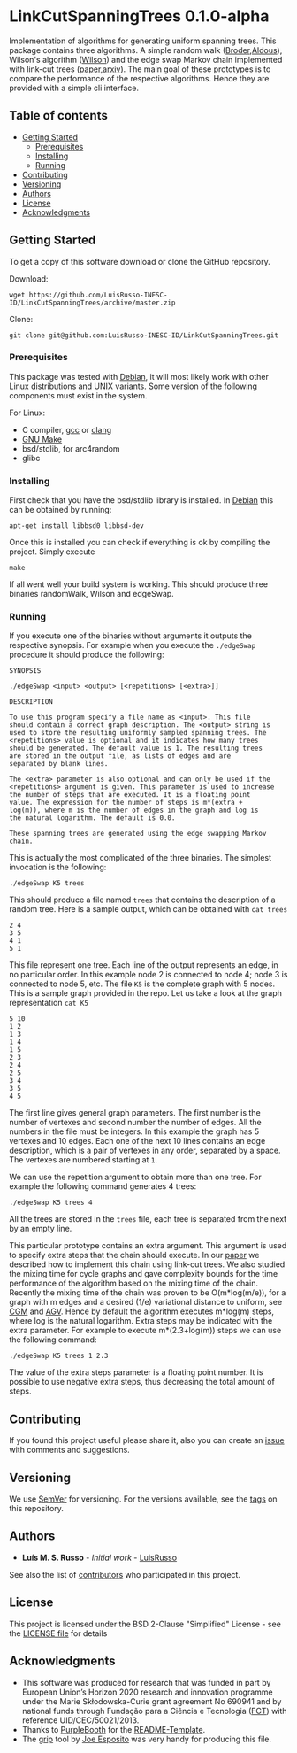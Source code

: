 # LinkCutSpanningTrees 0.1.0-alpha

Implementation of algorithms for generating uniform spanning trees. This
package contains three algorithms. A simple random walk
([Broder],[Aldous]), Wilson's algorithm ([Wilson]) and the edge swap Markov
chain implemented with link-cut trees ([paper],[arxiv]). The main goal of
these prototypes is to compare the performance of the respective
algorithms. Hence they are provided with a simple cli interface.

## Table of contents

- [Getting Started]
   - [Prerequisites]
   - [Installing]
   - [Running]
- [Contributing]
- [Versioning]
- [Authors]
- [License]
- [Acknowledgments]

## Getting Started

To get a copy of this software download or clone the GitHub repository.

Download:

```
wget https://github.com/LuisRusso-INESC-ID/LinkCutSpanningTrees/archive/master.zip
```

Clone:

```
git clone git@github.com:LuisRusso-INESC-ID/LinkCutSpanningTrees.git
```

### Prerequisites

This package was tested with [Debian], it will most likely work with other
Linux distributions and UNIX variants. Some version of the following
components must exist in the system.

For Linux:

* C compiler, [gcc] or [clang]
* [GNU Make]
* bsd/stdlib, for arc4random
* glibc

### Installing

First check that you have the bsd/stdlib library is installed. In [Debian]
this can be obtained by running:

```
apt-get install libbsd0 libbsd-dev
```

Once this is installed you can check if everything is ok by compiling the
project. Simply execute

```
make
```

If all went well your build system is working. This should produce three
binaries randomWalk, Wilson and edgeSwap.

### Running

If you execute one of the binaries without arguments it outputs the
respective synopsis. For example when you execute the `./edgeSwap`
procedure it should produce the following:

```
SYNOPSIS

./edgeSwap <input> <output> [<repetitions> [<extra>]]

DESCRIPTION

To use this program specify a file name as <input>. This file
should contain a correct graph description. The <output> string is
used to store the resulting uniformly sampled spanning trees. The
<repetitions> value is optional and it indicates how many trees
should be generated. The default value is 1. The resulting trees
are stored in the output file, as lists of edges and are
separated by blank lines.

The <extra> parameter is also optional and can only be used if the
<repetitions> argument is given. This parameter is used to increase
the number of steps that are executed. It is a floating point
value. The expression for the number of steps is m*(extra +
log(m)), where m is the number of edges in the graph and log is
the natural logarithm. The default is 0.0.

These spanning trees are generated using the edge swapping Markov chain.
```

This is actually the most complicated of the three binaries. The simplest
invocation is the following:

```
./edgeSwap K5 trees
```

This should produce a file named `trees` that contains the description of a
random tree. Here is a sample output, which can be obtained with `cat trees`

```
2 4
3 5
4 1
5 1

```

This file represent one tree. Each line of the output represents an edge,
in no particular order. In this example node 2 is connected to node 4; node
3 is connected to node 5, etc. The file `K5` is the complete graph with 5
nodes. This is a sample graph provided in the repo. Let us take a look at
the graph representation `cat K5`

```
5 10
1 2
1 3
1 4
1 5
2 3
2 4
2 5
3 4
3 5
4 5
```

The first line gives general graph parameters. The first number is the
number of vertexes and second number the number of edges. All the numbers
in the file must be integers. In this example the graph has 5 vertexes and
10 edges. Each one of the next 10 lines contains an edge description, which
is a pair of vertexes in any order, separated by a space. The vertexes are
numbered starting at `1`.

We can use the repetition argument to obtain more than one tree. For
example the following command generates 4 trees:

```
./edgeSwap K5 trees 4
```

All the trees are stored in the `trees` file, each tree is separated from
the next by an empty line.

This particular prototype contains an extra argument. This argument is used
to specify extra steps that the chain should execute. In our [paper] we
described how to implement this chain using link-cut trees. We also studied
the mixing time for cycle graphs and gave complexity bounds for the time
performance of the algorithm based on the mixing time of the
chain. Recently the mixing time of the chain was proven to be
O(m\*log(m/e)), for a graph with m edges and a desired (1/e) variational
distance to uniform, see [CGM] and [AGV]. Hence by default the algorithm
executes m\*log(m) steps, where log is the natural logarithm. Extra steps
may be indicated with the extra parameter. For example to execute
m\*(2.3+log(m)) steps we can use the following command:

```
./edgeSwap K5 trees 1 2.3
```

The value of the extra steps parameter is a floating point number. It is
possible to use negative extra steps, thus decreasing the total amount of
steps.

## Contributing

If you found this project useful please share it, also you can create an
[issue] with comments and suggestions.

## Versioning

We use [SemVer] for versioning. For the versions available, see the [tags]
on this repository.

## Authors

* **Luís M. S. Russo** - *Initial work* - [LuisRusso]

See also the list of [contributors] who participated in this project.

## License

This project is licensed under the BSD 2-Clause "Simplified" License - see
the [LICENSE file] for details

## Acknowledgments

* This software was produced for research that was funded in part by
European Union’s Horizon 2020 research and innovation programme under the
Marie Skłodowska-Curie grant agreement No 690941 and by national funds
through Fundação para a Ciência e Tecnologia ([FCT]) with reference
UID/CEC/50021/2013.
* Thanks to [PurpleBooth] for the [README-Template].
* The [grip] tool by [Joe Esposito] was very handy for producing this file.


[Getting Started]: #getting-started
[Prerequisites]: #prerequisites
[Installing]: #installing
[Running]: #running
[Contributing]: #contributing
[Versioning]: #versioning
[Authors]: #authors
[License]: #license
[Acknowledgments]: #acknowledgments

[arxiv]: https://arxiv.org/abs/1801.06846
[paper]: https://doi.org/10.3390/a11040053
[Wilson]: https://dl.acm.org/doi/10.1145/237814.237880
[CGM]: https://arxiv.org/abs/1903.06081
[AGV]: https://arxiv.org/abs/2004.07220
[FCT]: https://www.fct.pt/
[Broder]: https://www.cs.cmu.edu/~15859n/RelatedWork/Broder-GenRanSpanningTrees.pdf
[Aldous]: https://doi.org/10.1137/0403039

[Debian]: https://www.debian.org/
[gcc]: https://gcc.gnu.org/
[clang]: https://clang.llvm.org/
[GNU Make]: https://www.gnu.org/software/make/
[Make]: https://www.freebsd.org/doc/en/books/developers-handbook/tools-make.html
[issue]: ../../issues
[lmsrusso@gmail.com]: mailto:lmsrusso@gmail.com
[SemVer]: http://semver.org/
[tags]: ../../tags
[LuisRusso]: https://github.com/LuisRusso-INESC-ID
[contributors]: ../../contributors
[LICENSE file]: ./LICENSE
[PurpleBooth]: https://gist.github.com/PurpleBooth
[README-Template]: https://gist.github.com/PurpleBooth/109311bb0361f32d87a2
[grip]: https://github.com/joeyespo/grip
[Joe Esposito]: https://github.com/joeyespo
